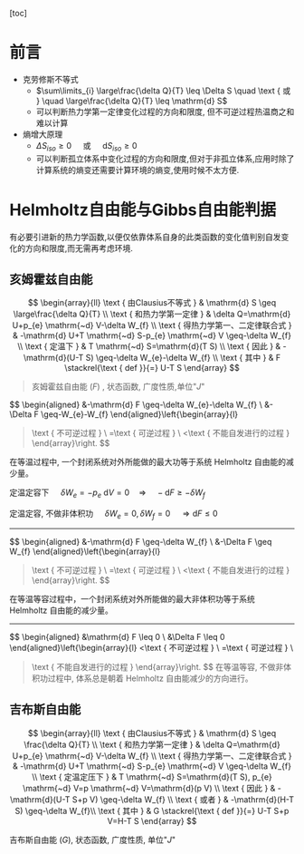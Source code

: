 [toc]

# 前言

+   克劳修斯不等式
    +   $\sum\limits_{i} \large\frac{\delta Q}{T} \leq \Delta S \quad \text { 或 } \quad \large\frac{\delta Q}{T} \leq \mathrm{d} S$
    +   可以判断热力学第一定律变化过程的方向和限度, 但不可逆过程热温商之和难以计算
+   熵增大原理
    +   $\Delta S_{i s o} \geq 0 \quad \text { 或 } \quad \mathrm{d} S_{i s o} \geq 0$
    +   可以判断孤立体系中变化过程的方向和限度,但对于非孤立体系,应用时除了计算系统的熵变还需要计算环境的熵变,使用时候不太方便.

# Helmholtz自由能与Gibbs自由能判据

有必要引进新的热力学函数,以便仅依靠体系自身的此类函数的变化值判别自发变化的方向和限度,而无需再考虑环境.

## 亥姆霍兹自由能

$$
\begin{array}{ll}
\text { 由Clausius不等式 } & \mathrm{d} S \geq \large\frac{\delta Q}{T} \\
\text { 和热力学第一定律 } & \delta Q=\mathrm{d} U+p_{e} \mathrm{~d} V-\delta W_{f} \\
\text { 得热力学第一、二定律联合式 } & -\mathrm{d} U+T \mathrm{~d} S-p_{e} \mathrm{~d} V \geq-\delta W_{f} \\
\text { 定温下 } & T \mathrm{~d} S=\mathrm{d}(T S) \\
\text { 因此 } & -\mathrm{d}(U-T S) \geq-\delta W_{e}-\delta W_{f} \\
\text { 其中 } & F \stackrel{\text { def }}{=} U-T S
\end{array}
$$

>   亥姆霍兹自由能 $(F)$ , 状态函数, 广度性质,单位"$J$"

$$
\begin{aligned}
&-\mathrm{d} F \geq-\delta W_{e}-\delta W_{f} \\
&-\Delta F \geq-W_{e}-W_{f}
\end{aligned}\left\{\begin{array}{l}
>\text { 不可逆过程 } \\
=\text { 可逆过程 } \\
<\text { 不能自发进行的过程 }
\end{array}\right.
$$

在等温过程中, 一个封闭系统对外所能做的最大功等于系统 Helmholtz 自由能的减少量。

定温定容下 $\quad \delta W_{e}=-p_{e} \mathrm{~d} V=0 \quad \Longrightarrow \quad-\mathrm{d} F \geq-\delta W_{f}$ 

定温定容, 不做非体积功 $\quad \delta W_{e}=0, \delta W_{f}=0 \quad \Longrightarrow \mathrm{d} F \leq 0$

---

$$
\begin{aligned}
&-\mathrm{d} F \geq-\delta W_{f} \\
&-\Delta F \geq W_{f}
\end{aligned}\left\{\begin{array}{l}
>\text { 不可逆过程 } \\
=\text { 可逆过程 } \\
<\text { 不能自发进行的过程 }
\end{array}\right.
$$

在等温等容过程中，一个封闭系统对外所能做的最大非体积功等于系统 Helmholtz 自由能的减少量。

---

$$
\begin{aligned}
&\mathrm{d} F \leq 0 \\
&\Delta F \leq 0
\end{aligned}\left\{\begin{array}{l}
<\text { 不可逆过程 } \\
=\text { 可逆过程 } \\
>\text { 不能自发进行的过程 }
\end{array}\right.
$$
在等温等容, 不做非体积功过程中, 体系总是朝着 Helmholtz 自由能减少的方向进行。

## 吉布斯自由能

$$
\begin{array}{ll}
\text { 由Clausius不等式 } & \mathrm{d} S \geq \frac{\delta Q}{T} \\
\text { 和热力学第一定律 } & \delta Q=\mathrm{d} U+p_{e} \mathrm{~d} V-\delta W_{f} \\
\text { 得热力学第一、二定律联合式 } & -\mathrm{d} U+T \mathrm{~d} S-p_{e} \mathrm{~d} V \geq-\delta W_{f} \\
\text { 定温定压下 } & T \mathrm{~d} S=\mathrm{d}(T S), p_{e} \mathrm{~d} V=p \mathrm{~d} V=\mathrm{d}(p V) \\
\text { 因此 } & -\mathrm{d}(U-T S+p V) \geq-\delta W_{f} \\
\text { 或者 } & -\mathrm{d}(H-T S) \geq-\delta W_{f}\\
\text { 其中 }  & G \stackrel{\text { def }}{=} U-T S+p V=H-T S
\end{array}
$$

吉布斯自由能 $(G),$ 状态函数, 广度性质, 单位"$J$"

